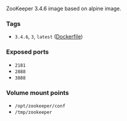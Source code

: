 ZooKeeper 3.4.6 image based on alpine image.

### Tags

- `3.4.6`, `3`, `latest` ([Dockerfile](https://github.com/atomiqio/docker-zookeeper/blob/master/Dockerfile))

### Exposed ports

- `2181`
- `2888`
- `3888`

### Volume mount points

- `/opt/zookeeper/conf`
- `/tmp/zookeeper`
